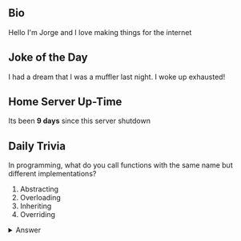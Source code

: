 ## Bio

Hello I'm Jorge and I love making things for the internet

## Joke of the Day

I had a dream that I was a muffler last night. I woke up exhausted!

## Home Server Up-Time

Its been **9 days** since this server shutdown


## Daily Trivia

In programming, what do you call functions with the same name but different implementations?
 1. Abstracting
 2. Overloading
 3. Inheriting
 4. Overriding

<details>
  <summary>Answer</summary>
  Overloading
</details>
